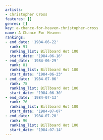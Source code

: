 ```yaml
---
artists:
- Christopher Cross
features: []
genres: []
key: a-chance-for-heaven-christopher-cross
name: A Chance For Heaven
rankings:
- end_date: '1984-06-22'
  rank: 91
  ranking_list: Billboard Hot 100
  start_date: '1984-06-16'
- end_date: '1984-06-29'
  rank: 81
  ranking_list: Billboard Hot 100
  start_date: '1984-06-23'
- end_date: '1984-07-06'
  rank: 78
  ranking_list: Billboard Hot 100
  start_date: '1984-06-30'
- end_date: '1984-07-13'
  rank: 76
  ranking_list: Billboard Hot 100
  start_date: '1984-07-07'
- end_date: '1984-07-20'
  rank: 96
  ranking_list: Billboard Hot 100
  start_date: '1984-07-14'
---
```


